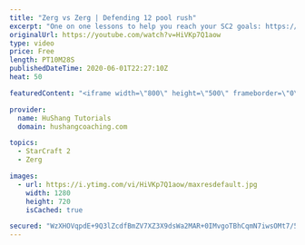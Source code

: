 ```yaml
---
title: "Zerg vs Zerg | Defending 12 pool rush"
excerpt: "One on one lessons to help you reach your SC2 goals: https://www.hushangcoaching.com ------------------------------------------------------------------------------------------------------- In this guide we take a look at how to defend one of the most infamous \"zerg rushes\" in sc2: the 12 pool. This rush"
originalUrl: https://youtube.com/watch?v=HiVKp7Q1aow
type: video
price: Free
length: PT10M28S
publishedDateTime: 2020-06-01T22:27:10Z
heat: 50

featuredContent: "<iframe width=\"800\" height=\"500\" frameborder=\"0\" src=\"https://www.youtube.com/embed/HiVKp7Q1aow\" allow=\"accelerometer; autoplay; encrypted-media; gyroscope; picture-in-picture\" allowfullscreen></iframe>"

provider:
  name: HuShang Tutorials
  domain: hushangcoaching.com

topics:
  - StarCraft 2
  - Zerg

images:
  - url: https://i.ytimg.com/vi/HiVKp7Q1aow/maxresdefault.jpg
    width: 1280
    height: 720
    isCached: true

secured: "WzXHOVqpdE+9Q3lZcdfBmZV7XZ3X9dsWa2MAR+0IMvgoTBhCqmN7iwsOMt7/5iD2ZxxWb28Etp2y1MrjA1YFKScSQFKq5MoI6kETki0DdiRh/PR2UIct8cHr54HhlnkgOw2ybGfogbjhX8ZJdLzlSZDUOiFy2m+PfoevfFVEiG/bcFK4VeKDxO/HOW5O94sP9SBERkBKGszzFiIEROqtZPRZO7IKSkxwkoLFQa9JMmoDeb17rUuVT0/tN8znCHhfyP4Pjyc7PMHunYA0bfKvkAu/26s6S26WCFjqlP/N/7wF3zUZGIq0fFfh2ZPkNJEKgmWshuQjMC5NQaVJ/thDl3Bos7URhrM1QLCwZ6AzE3cIVfwbq6lDgJy8F3VTUGDEu2TA3+AmsOYDe9PerERkOy5L5pOA1O9aYHt/JsjtpMY=;1aqP+5CYKFcn9uI347pDIg=="
---
```


